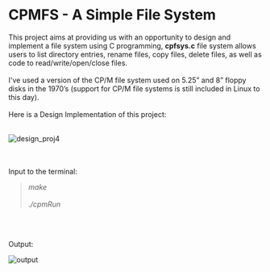 #                                           CPMFS - A Simple File System

This project aims at providing us with an opportunity to design and implement a file system using C programming, <strong>cpfsys.c</strong> file system allows users to list directory entries, rename files, copy files, delete files, as well as code to read/write/open/close files.<br></br> I've used a version of
the CP/M file system used on 5.25” and 8” floppy disks in the 1970’s (support for CP/M
file systems is still included in Linux to this day). 
<br></br>
Here is a Design Implementation of this project:
<br></br>

![design_proj4](https://user-images.githubusercontent.com/95582826/234142612-24bb858e-ef8e-4944-9773-9f5b96be9b53.png)


<br></br>
Input to the terminal:
<i>
  > make <br></br>
  > ./cpmRun
</i>

<br></br>

Output:

![output](https://user-images.githubusercontent.com/95582826/234142125-52db8a3b-b352-4e0b-b66d-ad763b3a5f43.png)
